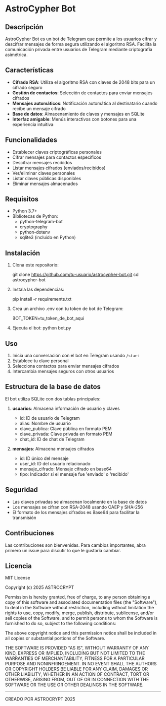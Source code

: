 # AstroCypher Bot

## Descripción

AstroCypher Bot es un bot de Telegram que permite a los usuarios cifrar y descifrar mensajes de forma segura utilizando el algoritmo RSA. Facilita la comunicación privada entre usuarios de Telegram mediante criptografía asimétrica.

## Características

- **Cifrado RSA**: Utiliza el algoritmo RSA con claves de 2048 bits para un cifrado seguro
- **Gestión de contactos**: Selección de contactos para enviar mensajes cifrados
- **Mensajes automáticos**: Notificación automática al destinatario cuando recibe un mensaje cifrado
- **Base de datos**: Almacenamiento de claves y mensajes en SQLite
- **Interfaz amigable**: Menús interactivos con botones para una experiencia intuitiva

## Funcionalidades

- Establecer claves criptográficas personales
- Cifrar mensajes para contactos específicos
- Descifrar mensajes recibidos
- Listar mensajes cifrados (enviados/recibidos)
- Ver/eliminar claves personales
- Listar claves públicas disponibles
- Eliminar mensajes almacenados

## Requisitos

- Python 3.7+
- Bibliotecas de Python:
  - python-telegram-bot
  - cryptography
  - python-dotenv
  - sqlite3 (incluido en Python)

## Instalación

1. Clona este repositorio:

   git clone <https://github.com/tu-usuario/astrocypher-bot.git>
   cd astrocypher-bot

2. Instala las dependencias:

   pip install -r requirements.txt

3. Crea un archivo .env con tu token de bot de Telegram:

   BOT_TOKEN=tu_token_de_bot_aqui

4. Ejecuta el bot:
   python bot.py

## Uso

1. Inicia una conversación con el bot en Telegram usando `/start`
2. Establece tu clave personal
3. Selecciona contactos para enviar mensajes cifrados
4. Intercambia mensajes seguros con otros usuarios

## Estructura de la base de datos

El bot utiliza SQLite con dos tablas principales:

1. **usuarios**: Almacena información de usuario y claves
   - id: ID de usuario de Telegram
   - alias: Nombre de usuario
   - clave_publica: Clave pública en formato PEM
   - clave_privada: Clave privada en formato PEM
   - chat_id: ID de chat de Telegram

2. **mensajes**: Almacena mensajes cifrados
   - id: ID único del mensaje
   - user_id: ID del usuario relacionado
   - mensaje_cifrado: Mensaje cifrado en base64
   - tipo: Indicador si el mensaje fue 'enviado' o 'recibido'

## Seguridad

- Las claves privadas se almacenan localmente en la base de datos
- Los mensajes se cifran con RSA-2048 usando OAEP y SHA-256
- El formato de los mensajes cifrados es Base64 para facilitar la transmisión

## Contribuciones

Las contribuciones son bienvenidas. Para cambios importantes, abra primero un issue para discutir lo que le gustaría cambiar.

## Licencia

MIT License

Copyright (c) 2025 ASTROCRYPT

Permission is hereby granted, free of charge, to any person obtaining a copy
of this software and associated documentation files (the "Software"), to deal
in the Software without restriction, including without limitation the rights
to use, copy, modify, merge, publish, distribute, sublicense, and/or sell
copies of the Software, and to permit persons to whom the Software is
furnished to do so, subject to the following conditions:

The above copyright notice and this permission notice shall be included in all
copies or substantial portions of the Software.

THE SOFTWARE IS PROVIDED "AS IS", WITHOUT WARRANTY OF ANY KIND, EXPRESS OR
IMPLIED, INCLUDING BUT NOT LIMITED TO THE WARRANTIES OF MERCHANTABILITY,
FITNESS FOR A PARTICULAR PURPOSE AND NONINFRINGEMENT. IN NO EVENT SHALL THE
AUTHORS OR COPYRIGHT HOLDERS BE LIABLE FOR ANY CLAIM, DAMAGES OR OTHER
LIABILITY, WHETHER IN AN ACTION OF CONTRACT, TORT OR OTHERWISE, ARISING FROM,
OUT OF OR IN CONNECTION WITH THE SOFTWARE OR THE USE OR OTHER DEALINGS IN THE
SOFTWARE.

---

CREADO POR ASTROCRYPT 2025
